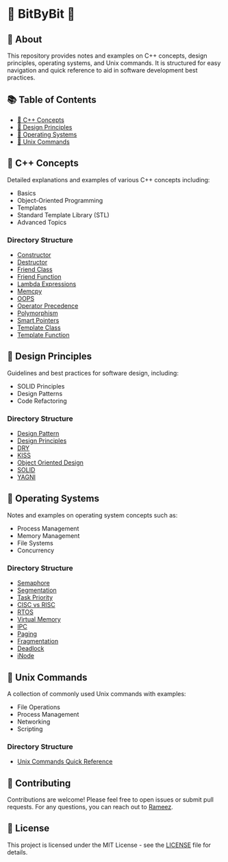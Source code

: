 # 🌟 BitByBit 🌟

## 📖 About

This repository provides notes and examples on C++ concepts, design principles, operating systems, and Unix commands. It is structured for easy navigation and quick reference to aid in software development best practices.

## 📚 Table of Contents

- [🔷 C++ Concepts](#c-concepts)
- [🔶 Design Principles](#design-principles)
- [🔷 Operating Systems](#operating-systems)
- [🔶 Unix Commands](#unix-commands)

## 🔷 C++ Concepts

Detailed explanations and examples of various C++ concepts including:

- Basics
- Object-Oriented Programming
- Templates
- Standard Template Library (STL)
- Advanced Topics

### Directory Structure

- [Constructor](C++/Constructor/)
- [Destructor](C++/Destructor/)
- [Friend Class](C++/Friend%20Class/)
- [Friend Function](C++/Friend%20Function/)
- [Lambda Expressions](C++/Lambda%20Expressions/)
- [Memcpy](C++/Memcpy/)
- [OOPS](C++/OOPS/)
- [Operator Precedence](C++/Operator%20Precedence/)
- [Polymorphism](C++/Polymorphism/)
- [Smart Pointers](C++/Smart%20Pointers/)
- [Template Class](C++/Template%20Class/)
- [Template Function](C++/Template%20Function/)

## 🔶 Design Principles

Guidelines and best practices for software design, including:

- SOLID Principles
- Design Patterns
- Code Refactoring

### Directory Structure

- [Design Pattern](DESIGN/Design%20Pattern/)
- [Design Principles](DESIGN/Design%20Principles/)
- [DRY](DESIGN/DRY/)
- [KISS](DESIGN/KISS/)
- [Object Oriented Design](DESIGN/Object%20Oriented%20Design/)
- [SOLID](DESIGN/SOLID/)
- [YAGNI](DESIGN/YAGNI/)

## 🔷 Operating Systems

Notes and examples on operating system concepts such as:

- Process Management
- Memory Management
- File Systems
- Concurrency

### Directory Structure

- [Semaphore](OS/Semaphore/)
- [Segmentation](OS/Segmentation/)
- [Task Priority](OS/Task%20Priority/)
- [CISC vs RISC](OS/CISCvsRISC/)
- [RTOS](OS/RTOS/)
- [Virtual Memory](OS/Virtual%20Memory/)
- [IPC](OS/IPC/)
- [Paging](OS/Paging/)
- [Fragmentation](OS/Fragmentation/)
- [Deadlock](OS/Deadlock/)
- [iNode](OS/iNode/)

## 🔶 Unix Commands

A collection of commonly used Unix commands with examples:

- File Operations
- Process Management
- Networking
- Scripting

### Directory Structure

- [Unix Commands Quick Reference](Unix%20Commands%20Quick%20Reference/)

## 🤝 Contributing

Contributions are welcome! Please feel free to open issues or submit pull requests. For any questions, you can reach out to [Rameez](mailto:rameezrz25@gmail.com).

## 📜 License

This project is licensed under the MIT License - see the [LICENSE](LICENSE) file for details.